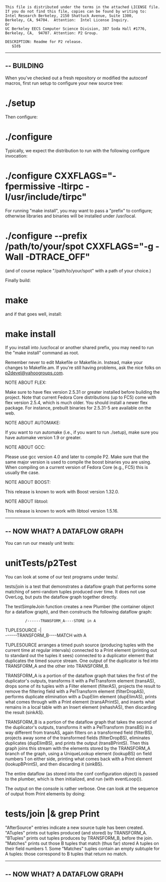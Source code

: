 ```
This file is distributed under the terms in the attached LICENSE file.
If you do not find this file, copies can be found by writing to:
Intel Research Berkeley, 2150 Shattuck Avenue, Suite 1300,
Berkeley, CA, 94704.  Attention:  Intel License Inquiry.
Or
UC Berkeley EECS Computer Science Division, 387 Soda Hall #1776, 
Berkeley, CA,  94707. Attention: P2 Group.

DESCRIPTION: Readme for P2 release.
   $Id$
```

------------------------------------------------------------
-- BUILDING
------------------------------------------------------------

When you've checked out a fresh repository or modified the autoconf
macros, first run setup to configure your new source tree:

   # ./setup

Then configure:

   # ./configure

Typically, we expect the distribution to run with the following
configure invocation:

   # ./configure CXXFLAGS="-fpermissive -ltirpc -I/usr/include/tirpc"

For running "make install", you may want to pass a "prefix" to
configure; otherwise libraries and binaries will be installed under /usr/local.

   # ./configure --prefix /path/to/your/spot CXXFLAGS="-g -Wall -DTRACE_OFF"

(and of course replace "/path/to/your/spot" with a path of your choice.)

Finally build: 

   # make

and if that goes well, install:

   # make install

If you install into /usr/local or another shared prefix, you may need
to run the "make install" command as root.

Remember never to edit Makefile or Makefile.in.  Instead, make your
changes to Makefile.am.  If you're still having problems, ask the nice
folks on p2devel@yahoogroups.com.

NOTE ABOUT FLEX:

Make sure to have flex version 2.5.31 or greater installed before
building the project.  Note that current Fedora Core distributions (up
to FC5) come with flex version 2.5.4, which is much older. You should
install a newer flex package. For instance, prebuilt binaries for
2.5.31-5 are available on the web.

NOTE ABOUT AUTOMAKE:

If you want to run automake (i.e., if you want to run ./setup), make
sure you have automake version 1.9 or greater.

NOTE ABOUT GCC:

Please use gcc version 4.0 and later to compile P2. Make sure that the
same major version is used to compile the boost binaries you are
using. When compiling on a current version of Fedora Core (e.g., FC5)
this is usually the case.

NOTE ABOUT BOOST:

This release is known to work with Boost version 1.32.0.

NOTE ABOUT libtool:

This release is known to work with libtool version 1.5.16.



------------------------------------------------------------
-- NOW WHAT?  A DATAFLOW GRAPH
------------------------------------------------------------

You can run our measly unit tests:

   # unitTests/p2Test


You can look at some of our test programs under tests/.  

tests/join is a test that demonstrates a dataflow graph that performs
some matching of semi-random tuples produced over time.  It does not use
OverLog, but puts the dataflow graph together directly.

The testSimpleJoin function creates a new Plumber (the container object
for a dataflow graph), and then constructs the following dataflow graph:

             /------TRANSFORM_A----STORE in A
TUPLESOURCE -|                        
             \------TRANSFORM_B----MATCH with A

TUPLESOURCE arranges a timed push source (producing tuples with the
current time at regular intervals) connected to a Print element
(printing out to standard out the tuples it sees) connected to a
duplicator element that duplicates the timed source stream.  One output
of the duplicator is fed into TRANSFORM_A and the other into
TRANSFORM_B.

TRANSFORM_A is a portion of the dataflow graph that takes the first of
the duplicator's outputs, transforms it with a PelTransform element
(transAS), drops some of its tuples with a Filter element (filterAS),
projects the result to remove the filtering field with a PelTransform
element (filterDropAS), performs duplicate elimination with a DupElim
element (dupElimAS), prints what comes through with a Print element
(transAPrintS), and inserts what remains in a local table with an Insert
element (rehashAS), then discarding the result (sinkAS).

TRANSFORM_B is a portion of the dataflow graph that takes the second of
the duplicator's outputs, transforms it with a PelTransform (transBS) in
a way different from transAS, again filters on a transformed field
(filterBS), projects away some of the transformed fields (filterDropBS),
eliminates duplicates (dupElimBS), and prints the output
(transBPrintS). Then this graph joins this stream with the elements
stored by the TRANSFORM_A branch of the graph, using a UniqueLookup
element (lookupBS) on field numbers 1 on either side, printing what
comes back with a Print element (lookupBPrintS), and then discarding it
(sinkBS).


The entire dataflow (as stored into the conf configuration object) is
passed to the plumber, which is then initialized, and run (with
eventLoop()).

The output on the console is rather verbose.  One can look at the
sequence of output from Print elements by doing:

   # tests/join |& grep Print

"AfterSource" entries indicate a new source tuple has been
created. "ATuples" prints out tuples produced (and stored) by
TRANSFORM_A. "BTuples" prints out tuples produces by TRANSFORM_B, before
the join.  "Matches" prints out those B tuples that match (thus far)
stored A tuples on their field numbers 1.  Some "Matches" tuples contain
an empty subtuple for A tuples: those correspond to B tuples that return
no match.



------------------------------------------------------------
-- NOW WHAT?  A DATAFLOW GRAPH
------------------------------------------------------------


